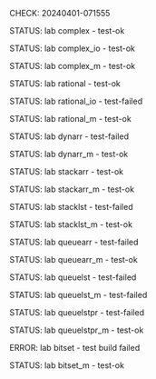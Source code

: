 CHECK: 20240401-071555
STATUS: lab complex - test-ok
STATUS: lab complex_io - test-ok
STATUS: lab complex_m - test-ok
STATUS: lab rational - test-ok
STATUS: lab rational_io - test-failed
STATUS: lab rational_m - test-ok
STATUS: lab dynarr - test-failed
STATUS: lab dynarr_m - test-ok
STATUS: lab stackarr - test-ok
STATUS: lab stackarr_m - test-ok
STATUS: lab stacklst - test-failed
STATUS: lab stacklst_m - test-ok
STATUS: lab queuearr - test-failed
STATUS: lab queuearr_m - test-ok
STATUS: lab queuelst - test-failed
STATUS: lab queuelst_m - test-failed
STATUS: lab queuelstpr - test-failed
STATUS: lab queuelstpr_m - test-ok
ERROR: lab bitset - test build failed
STATUS: lab bitset_m - test-ok
